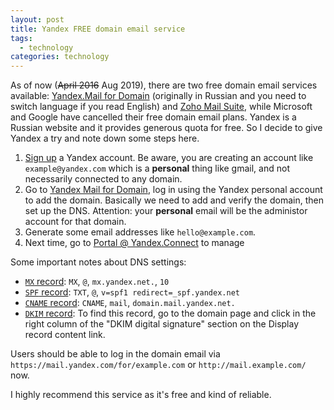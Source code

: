 ```yaml
---
layout: post
title: Yandex FREE domain email service
tags:
  - technology
categories: technology
---
```


As of now (~~April 2016~~ Aug 2019), there are two free domain email services available: [Yandex.Mail for Domain](https://connect.yandex.ru/pdd/) (originally in Russian and you need to switch language if you read English) and [Zoho Mail Suite](https://www.zoho.com/mail/help/email-hosting-with-zoho.html), while Microsoft and Google have cancelled their free domain email plans. Yandex is a Russian website and it provides generous quota for free. So I decide to give Yandex a try and note down some steps here.

1. [Sign up](https://mail.yandex.com/) a Yandex account. Be aware, you are creating an account like `example@yandex.com` which is a **personal** thing like gmail, and not necessarily connected to any domain.
2. Go to [Yandex Mail for Domain](https://connect.yandex.ru/pdd/), log in using the Yandex personal account to add the domain. Basically we need to add and verify the domain, then set up the DNS. Attention: your **personal** email will be the administor account for that domain.
3. Generate some email addresses like `hello@example.com`.
4. Next time, go to [Portal @ Yandex.Connect](https://connect.yandex.ru/portal/admin) to manage

Some important notes about DNS settings:

- [`MX` record](https://yandex.com/support/domain/set-mail/mx.html): `MX`, `@`, `mx.yandex.net.`, `10`
- [`SPF` record](https://yandex.com/support/domain/set-mail/records.html): `TXT`, `@`, `v=spf1 redirect=_spf.yandex.net`
- [`CNAME` record](https://yandex.com/support/domain/set-mail/cname.html): `CNAME`, `mail`, `domain.mail.yandex.net.`
- [`DKIM` record](https://yandex.com/support/domain/set-mail/dkim.html): To find this record, go to the domain page and click in the right column of the "DKIM digital signature" section on the Display record content link.

Users should be able to log in the domain email via `https://mail.yandex.com/for/example.com` or `http://mail.example.com/` now.

I highly recommend this service as it's free and kind of reliable.
